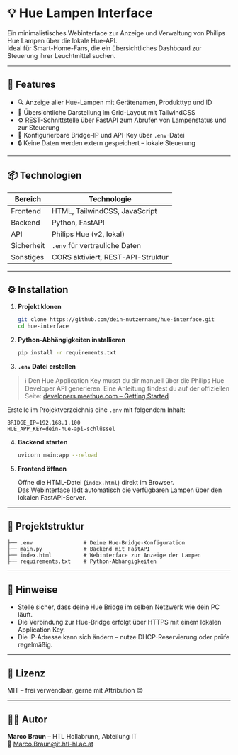 # 💡 Hue Lampen Interface

Ein minimalistisches Webinterface zur Anzeige und Verwaltung von Philips Hue Lampen über die lokale Hue-API.  
Ideal für Smart-Home-Fans, die ein übersichtliches Dashboard zur Steuerung ihrer Leuchtmittel suchen.

---

## 🚀 Features

- 🔍 Anzeige aller Hue-Lampen mit Gerätenamen, Produkttyp und ID
- 🎨 Übersichtliche Darstellung im Grid-Layout mit TailwindCSS
- ⚙️ REST-Schnittstelle über FastAPI zum Abrufen von Lampenstatus und zur Steuerung
- 💾 Konfigurierbare Bridge-IP und API-Key über `.env`-Datei
- 🔒 Keine Daten werden extern gespeichert – lokale Steuerung

---

## 📦 Technologien

| Bereich        | Technologie        |
|----------------|-------------------|
| Frontend       | HTML, TailwindCSS, JavaScript |
| Backend        | Python, FastAPI    |
| API            | Philips Hue (v2, lokal) |
| Sicherheit     | `.env` für vertrauliche Daten |
| Sonstiges      | CORS aktiviert, REST-API-Struktur |

---

## ⚙️ Installation

1. **Projekt klonen**
   ```bash
   git clone https://github.com/dein-nutzername/hue-interface.git
   cd hue-interface
   ```

2. **Python-Abhängigkeiten installieren**
   ```bash
   pip install -r requirements.txt
   ```

3. **`.env` Datei erstellen**

> ℹ️ Den Hue Application Key musst du dir manuell über die Philips Hue Developer API generieren. 
> Eine Anleitung findest du auf der offiziellen Seite: [developers.meethue.com – Getting Started](https://developers.meethue.com/develop/hue-api-v2/getting-started/)


   Erstelle im Projektverzeichnis eine `.env` mit folgendem Inhalt:

   ```env
   BRIDGE_IP=192.168.1.100
   HUE_APP_KEY=dein-hue-api-schlüssel
   ```

4. **Backend starten**
   ```bash
   uvicorn main:app --reload
   ```

5. **Frontend öffnen**

   Öffne die HTML-Datei (`index.html`) direkt im Browser.  
   Das Webinterface lädt automatisch die verfügbaren Lampen über den lokalen FastAPI-Server.

---

## 📂 Projektstruktur

```
├── .env                # Deine Hue-Bridge-Konfiguration
├── main.py             # Backend mit FastAPI
├── index.html          # Webinterface zur Anzeige der Lampen
├── requirements.txt    # Python-Abhängigkeiten
```

---

## 🔐 Hinweise

- Stelle sicher, dass deine Hue Bridge im selben Netzwerk wie dein PC läuft.
- Die Verbindung zur Hue-Bridge erfolgt über HTTPS mit einem lokalen Application Key.
- Die IP-Adresse kann sich ändern – nutze DHCP-Reservierung oder prüfe regelmäßig.

---

## 📃 Lizenz

MIT – frei verwendbar, gerne mit Attribution 😊

---

## 🙋‍♂️ Autor

**Marco Braun** – HTL Hollabrunn, Abteilung IT  
📧 [Marco.Braun@it.htl-hl.ac.at](mailto:Marco.Braun@it.htl-hl.ac.at)
